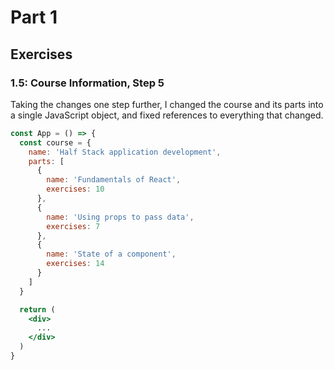 # **Part 1**

## **Exercises**

### **1.5:** Course Information, Step 5

Taking the changes one step further, I changed the course and its parts into a single JavaScript object, and fixed references to everything that changed.

```jsx
const App = () => {
  const course = {
    name: 'Half Stack application development',
    parts: [
      {
        name: 'Fundamentals of React',
        exercises: 10
      },
      {
        name: 'Using props to pass data',
        exercises: 7
      },
      {
        name: 'State of a component',
        exercises: 14
      }
    ]
  }

  return (
    <div>
      ...
    </div>
  )
}
```
